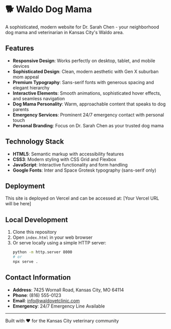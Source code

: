 # 🐕 Waldo Dog Mama

A sophisticated, modern website for Dr. Sarah Chen - your neighborhood dog mama and veterinarian in Kansas City's Waldo area.

## Features

- **Responsive Design**: Works perfectly on desktop, tablet, and mobile devices
- **Sophisticated Design**: Clean, modern aesthetic with Gen X suburban mom appeal
- **Premium Typography**: Sans-serif fonts with generous spacing and elegant hierarchy
- **Interactive Elements**: Smooth animations, sophisticated hover effects, and seamless navigation
- **Dog Mama Personality**: Warm, approachable content that speaks to dog parents
- **Emergency Services**: Prominent 24/7 emergency contact with personal touch
- **Personal Branding**: Focus on Dr. Sarah Chen as your trusted dog mama

## Technology Stack

- **HTML5**: Semantic markup with accessibility features
- **CSS3**: Modern styling with CSS Grid and Flexbox
- **JavaScript**: Interactive functionality and form handling
- **Google Fonts**: Inter and Space Grotesk typography (sans-serif only)

## Deployment

This site is deployed on Vercel and can be accessed at: [Your Vercel URL will be here]

## Local Development

1. Clone this repository
2. Open `index.html` in your web browser
3. Or serve locally using a simple HTTP server:
   ```bash
   python -m http.server 8000
   # or
   npx serve .
   ```

## Contact Information

- **Address**: 7425 Wornall Road, Kansas City, MO 64114
- **Phone**: (816) 555-0123
- **Email**: info@waldovetclinic.com
- **Emergency**: 24/7 Emergency Line Available

---

Built with ❤️ for the Kansas City veterinary community
